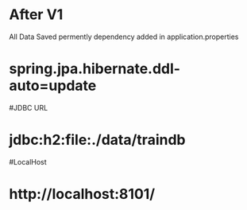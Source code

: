 # After V1 

All Data Saved permently
dependency added in application.properties
# spring.jpa.hibernate.ddl-auto=update

#JDBC URL
# jdbc:h2:file:./data/traindb
#LocalHost
# http://localhost:8101/
